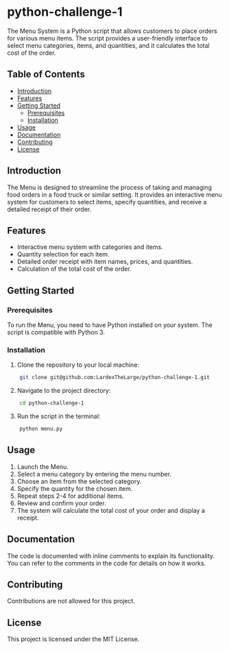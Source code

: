 # python-challenge-1

The Menu System is a Python script that allows customers to place orders for various menu items. The script provides a user-friendly interface to select menu categories, items, and quantities, and it calculates the total cost of the order.

## Table of Contents

- [Introduction](#introduction)
- [Features](#features)
- [Getting Started](#getting-started)
  - [Prerequisites](#prerequisites)
  - [Installation](#installation)
- [Usage](#usage)
- [Documentation](#documentation)
- [Contributing](#contributing)
- [License](#license)

## Introduction

The Menu is designed to streamline the process of taking and managing food orders in a food truck or similar setting. It provides an interactive menu system for customers to select items, specify quantities, and receive a detailed receipt of their order.

## Features

- Interactive menu system with categories and items.
- Quantity selection for each item.
- Detailed order receipt with item names, prices, and quantities.
- Calculation of the total cost of the order.

## Getting Started

### Prerequisites

To run the Menu, you need to have Python installed on your system. The script is compatible with Python 3.

### Installation

1. Clone the repository to your local machine:

```bash
    git clone git@github.com:LardexTheLarge/python-challenge-1.git
```

2. Navigate to the project directory:

```bash
    cd python-challenge-1
```

3. Run the script in the terminal:

```bash
    python menu.py
```

## Usage

1. Launch the Menu.
2. Select a menu category by entering the menu number.
3. Choose an item from the selected category.
4. Specify the quantity for the chosen item.
5. Repeat steps 2-4 for additional items.
6. Review and confirm your order.
7. The system will calculate the total cost of your order and display a receipt.

## Documentation

The code is documented with inline comments to explain its functionality. You can refer to the comments in the code for details on how it works.

## Contributing

Contributions are not allowed for this project.

## License

This project is licensed under the MIT License.
